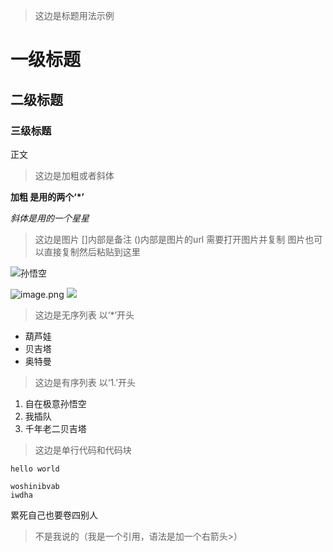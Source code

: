 >这边是标题用法示例
# 一级标题
## 二级标题
### 三级标题

正文

>这边是加粗或者斜体

**加粗 是用的两个‘*’**

*斜体是用的一个星星*

>这边是图片 []内部是备注 ()内部是图片的url 需要打开图片并复制 图片也可以直接复制然后粘贴到这里

![孙悟空](https://img2.baidu.com/it/u=2947119467,1713856558&fm=26&fmt=auto)

![image.png](./image.png)
![](https://gimg2.baidu.com/image_search/src=http%3A%2F%2Fn.sinaimg.cn%2Fsinacn15%2F622%2Fw960h1262%2F20180511%2Fa89e-hamfahw3493521.jpg&refer=http%3A%2F%2Fn.sinaimg.cn&app=2002&size=f9999,10000&q=a80&n=0&g=0n&fmt=jpeg?sec=1637632363&t=93927f6c68d63d2850560f601f8bbf80)

>这边是无序列表 以‘*’开头

* 葫芦娃
* 贝吉塔
* 奥特曼

>这边是有序列表 以‘1.’开头

1. 自在极意孙悟空
1. 我插队
1. 千年老二贝吉塔

>这边是单行代码和代码块

`hello world`
```
woshinibvab
iwdha
```

累死自己也要卷四别人
>不是我说的（我是一个引用，语法是加一个右箭头>）
